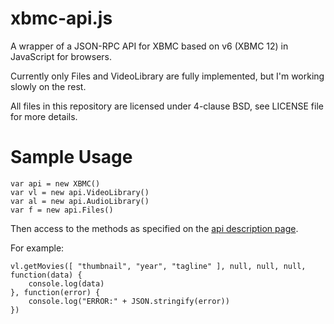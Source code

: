 xbmc-api.js
===========

A wrapper of a JSON-RPC API for XBMC based on v6 (XBMC 12) in JavaScript for browsers.

Currently only Files and VideoLibrary are fully implemented, but I'm working slowly on the rest.

All files in this repository are licensed under 4-clause BSD, see LICENSE file for more details.

Sample Usage
============

```
var api = new XBMC()
var vl = new api.VideoLibrary()
var al = new api.AudioLibrary()
var f = new api.Files()
```

Then access to the methods as specified on the [api description page](http://wiki.xbmc.org/index.php?title=JSON-RPC_API/v6).

For example:
```
vl.getMovies([ "thumbnail", "year", "tagline" ], null, null, null, function(data) {
	console.log(data)
}, function(error) {
	console.log("ERROR:" + JSON.stringify(error))
})
```
